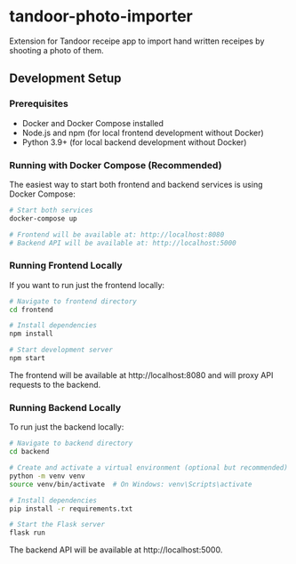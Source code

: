 # tandoor-photo-importer

Extension for Tandoor receipe app to import hand written receipes by shooting a photo of them.

## Development Setup

### Prerequisites
- Docker and Docker Compose installed
- Node.js and npm (for local frontend development without Docker)
- Python 3.9+ (for local backend development without Docker)

### Running with Docker Compose (Recommended)
The easiest way to start both frontend and backend services is using Docker Compose:

```bash
# Start both services
docker-compose up

# Frontend will be available at: http://localhost:8080
# Backend API will be available at: http://localhost:5000
```

### Running Frontend Locally
If you want to run just the frontend locally:

```bash
# Navigate to frontend directory
cd frontend

# Install dependencies
npm install

# Start development server
npm start
```

The frontend will be available at http://localhost:8080 and will proxy API requests to the backend.

### Running Backend Locally
To run just the backend locally:

```bash
# Navigate to backend directory
cd backend

# Create and activate a virtual environment (optional but recommended)
python -m venv venv
source venv/bin/activate  # On Windows: venv\Scripts\activate

# Install dependencies
pip install -r requirements.txt

# Start the Flask server
flask run
```

The backend API will be available at http://localhost:5000.

